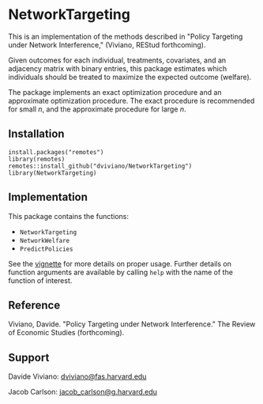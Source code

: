 # NetworkTargeting
This is an implementation of the methods described in "Policy Targeting under Network Interference," (Viviano, REStud forthcoming).

Given outcomes for each individual, treatments, covariates, and an adjacency matrix with binary entries, this package estimates which individuals should be treated to maximize the expected outcome (welfare).

The package implements an exact optimization procedure and an approximate optimization procedure. The exact procedure is recommended for small $n$, and the approximate procedure for large $n$.

## Installation

```
install.packages("remotes")
library(remotes) 
remotes::install_github("dviviano/NetworkTargeting")
library(NetworkTargeting)
```

## Implementation

This package contains the functions: 

- `NetworkTargeting`
- `NetworkWelfare`
- `PredictPolicies`


See the [vignette](vignettes/vignette_Jan2024.Rmd) for more details on proper usage. Further details on function arguments are available by calling `help` with the name of the function of interest.

## Reference 

Viviano, Davide. "Policy Targeting under Network Interference." The Review of Economic Studies (forthcoming).

## Support 

Davide Viviano: dviviano@fas.harvard.edu

Jacob Carlson: jacob_carlson@g.harvard.edu
